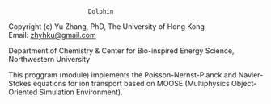                           Dolphin                               
Copyright (c)  Yu Zhang, PhD,  The University of Hong Kong      
                    Email: zhyhku@gmail.com                     
                                                                
 Department of Chemistry & Center for Bio-inspired Energy Science, 
                     Northwestern University   
                                                                      
This proggram (module) implements the Poisson-Nernst-Planck and Navier-Stokes
equations for ion transport based on MOOSE (Multiphysics Object-Oriented 
Simulation Environment).
